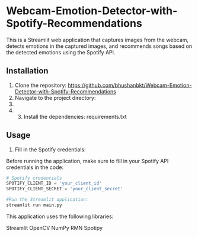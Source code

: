 # Webcam-Emotion-Detector-with-Spotify-Recommendations

This is a Streamlit web application that captures images from the webcam, detects emotions in the captured images, and recommends songs based on the detected emotions using the Spotify API.

## Installation

1. Clone the repository: https://github.com/bhushanbkt/Webcam-Emotion-Detector-with-Spotify-Recommendations
2. Navigate to the project directory:
3. 
4. 3. Install the dependencies: requirements.txt
  
  
## Usage

1. Fill in the Spotify credentials:

Before running the application, make sure to fill in your Spotify API credentials in the code:

```python
# Spotify credentials
SPOTIFY_CLIENT_ID = 'your_client_id'
SPOTIFY_CLIENT_SECRET = 'your_client_secret'

#Run the Streamlit application:
streamlit run main.py
```

This application uses the following libraries:

Streamlit
OpenCV
NumPy
RMN
Spotipy

